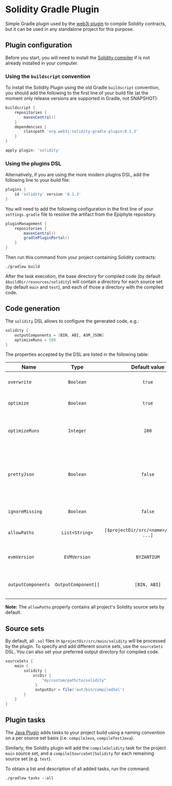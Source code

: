 Solidity Gradle Plugin
======================

Simple Gradle plugin used by the [web3j plugin](https://github.com/web3j/web3j-gradle-plugin) 
to compile Solidity contracts, but it can be used in any standalone project for this purpose.

## Plugin configuration

Before you start, you will need to install the 
[Solidity compiler](https://solidity.readthedocs.io/en/latest/installing-solidity.html)
if is not already installed in your computer.

### Using the `buildscript` convention

To install the Solidity Plugin using the old Gradle `buildscript` convention, you should add 
the following to the first line of your build file (at the moment only release versions 
are supported in Gradle, not SNAPSHOT):

```groovy
buildscript {
    repositories {
        mavenCentral()
    }
    dependencies {
        classpath 'org.web3j:solidity-gradle-plugin:0.1.3'
    }
}

apply plugin: 'solidity'
```

### Using the plugins DSL

Alternatively, if you are using the more modern plugins DSL, add the following line to your 
build file:

```groovy
plugins {
    id 'solidity' version '0.1.3'
}
```

You will need to add the following configuration in the first line of your `settings.gradle` 
file to resolve the artifact from the Epiphyte repository.

```groovy
pluginManagement {
    repositories {
        mavenCentral()
        gradlePluginPortal()
    }
}
```

Then run this command from your project containing Solidity contracts:

```
./gradlew build
```

After the task execution, the base directory for compiled code (by default 
`$buildDir/resources/solidity`) will contain a directory for each source set 
(by default `main` and `test`), and each of those a directory with the compiled code.


## Code generation

The `solidity` DSL allows to configure the generated code, e.g.:

```groovy
solidity {
    outputComponents = [BIN, ABI, ASM_JSON]
    optimizeRuns = 500
}
```

The properties accepted by the DSL are listed in the following table:

|  Name              | Type                | Default value                            | Description                 |
|--------------------|:-------------------:|:----------------------------------------:|-----------------------------|
| `overwrite`        | `Boolean`           | `true`                                   | Overwrite existing files.   |
| `optimize`         | `Boolean`           | `true`                                   | Enable byte code optimizer. |
| `optimizeRuns`     | `Integer`           | `200`                                    | Set for how many contract runs to optimize. |
| `prettyJson`       | `Boolean`           | `false`                                  | Output JSON in pretty format. Enables the combined JSON output. |
| `ignoreMissing`    | `Boolean`           | `false`                                  | Ignore missing files. |
| `allowPaths`       | `List<String>`      | `[$projectDir/src/<name>/solidity, ...]` | Allow a given path for imports. |
| `evmVersion`       | `EVMVersion`        | `BYZANTIUM`                              | Select desired EVM version. |
| `outputComponents` | `OutputComponent[]` | `[BIN, ABI]`                             | List of output components to produce. |

**Note:** The `allowPaths` property contains all project's Solidity source sets by default.

## Source sets

By default, all `.sol` files in `$projectDir/src/main/solidity` will be processed by the plugin.
To specify and add different source sets, use the `sourceSets` DSL. You can also set your preferred
output directory for compiled code.

```groovy
sourceSets {
    main {
        solidity {
            srcDir {
                "my/custom/path/to/solidity"
             }
             outputDir = file('out/bin/compiledSol') 
        }
    }
}
```

## Plugin tasks

The [Java Plugin](https://docs.gradle.org/current/userguide/java_plugin.html)
adds tasks to your project build using a naming convention on a per source set basis
(i.e. `compileJava`, `compileTestJava`).

Similarly, the Solidity plugin will add the `compileSolidity` task for the project `main`
source set, and a `compile[SourceSet]Solidity` for each remaining source set (e.g. `test`). 

To obtain a list and description of all added tasks, run the command:

```
./gradlew tasks --all
```